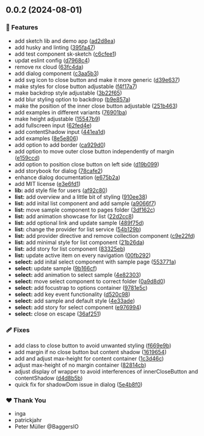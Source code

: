 ## 0.0.2 (2024-08-01)

### 🚀 Features

- add sketch lib and demo app ([ad2d8ea](https://github.com/qupaya/sketch/commit/ad2d8ea))
- add husky and linting ([395fa47](https://github.com/qupaya/sketch/commit/395fa47))
- add test component sk-sketch ([c6cfee1](https://github.com/qupaya/sketch/commit/c6cfee1))
- updat eslint config ([d7968c4](https://github.com/qupaya/sketch/commit/d7968c4))
- remove nx cloud ([63fc4da](https://github.com/qupaya/sketch/commit/63fc4da))
- add dialog component ([c3aa5b3](https://github.com/qupaya/sketch/commit/c3aa5b3))
- add svg icon to close button and make it more generic ([d39e637](https://github.com/qupaya/sketch/commit/d39e637))
- make styles for close button adjustable ([f4f17a7](https://github.com/qupaya/sketch/commit/f4f17a7))
- make backdrop style adjustable ([3b22f65](https://github.com/qupaya/sketch/commit/3b22f65))
- add blur styling option to backdrop ([b9e857a](https://github.com/qupaya/sketch/commit/b9e857a))
- make the position of the inner close button adjustable ([251b463](https://github.com/qupaya/sketch/commit/251b463))
- add examples in different variants ([76901ba](https://github.com/qupaya/sketch/commit/76901ba))
- make height adjustable ([15547b9](https://github.com/qupaya/sketch/commit/15547b9))
- add fullscreen input ([62fed4e](https://github.com/qupaya/sketch/commit/62fed4e))
- add contentShadow input ([441ea1d](https://github.com/qupaya/sketch/commit/441ea1d))
- add examples ([8e5e806](https://github.com/qupaya/sketch/commit/8e5e806))
- add option to add border ([ca929d0](https://github.com/qupaya/sketch/commit/ca929d0))
- add option to move outer close button independently of margin ([e159ccd](https://github.com/qupaya/sketch/commit/e159ccd))
- add option to position close button on left side ([d19b099](https://github.com/qupaya/sketch/commit/d19b099))
- add storybook for dialog ([78cafe2](https://github.com/qupaya/sketch/commit/78cafe2))
- enhance dialog documentation ([e675b2a](https://github.com/qupaya/sketch/commit/e675b2a))
- add MIT license ([e3e6fd1](https://github.com/qupaya/sketch/commit/e3e6fd1))
- **lib:** add style file for users ([af92c80](https://github.com/qupaya/sketch/commit/af92c80))
- **list:** add overview and a little bit of styling ([910ee38](https://github.com/qupaya/sketch/commit/910ee38))
- **list:** add inital list component and add sample ([a9066f7](https://github.com/qupaya/sketch/commit/a9066f7))
- **list:** move sample component to pages folder ([3df162c](https://github.com/qupaya/sketch/commit/3df162c))
- **list:** add animation showcase for list ([22d2cc8](https://github.com/qupaya/sketch/commit/22d2cc8))
- **list:** add optional link and update sample ([489f75d](https://github.com/qupaya/sketch/commit/489f75d))
- **list:** change the provider for list service ([54b129b](https://github.com/qupaya/sketch/commit/54b129b))
- **list:** add provider directive and remove collection component ([c9e22fd](https://github.com/qupaya/sketch/commit/c9e22fd))
- **list:** add minimal style for list component ([21b26da](https://github.com/qupaya/sketch/commit/21b26da))
- **list:** add story for list component ([83325eb](https://github.com/qupaya/sketch/commit/83325eb))
- **list:** update active item on every navigation ([00fb292](https://github.com/qupaya/sketch/commit/00fb292))
- **select:** add inital select component with sample page ([553771a](https://github.com/qupaya/sketch/commit/553771a))
- **select:** update sample ([9b166cf](https://github.com/qupaya/sketch/commit/9b166cf))
- **select:** add animation to select sample ([4e82303](https://github.com/qupaya/sketch/commit/4e82303))
- **select:** move select component to correct folder ([0a9d8d0](https://github.com/qupaya/sketch/commit/0a9d8d0))
- **select:** add focustrap to options container ([9781e5c](https://github.com/qupaya/sketch/commit/9781e5c))
- **select:** add key event functionality ([d520c98](https://github.com/qupaya/sketch/commit/d520c98))
- **select:** add sample and default style ([4e33ade](https://github.com/qupaya/sketch/commit/4e33ade))
- **select:** add story for select component ([e976994](https://github.com/qupaya/sketch/commit/e976994))
- **select:** close on escape ([36af251](https://github.com/qupaya/sketch/commit/36af251))

### 🩹 Fixes

- add class to close button to avoid unwanted styling ([f669e9b](https://github.com/qupaya/sketch/commit/f669e9b))
- add margin if no close button but content shadow ([1619654](https://github.com/qupaya/sketch/commit/1619654))
- add and adjust max-height for content container ([1c3d46c](https://github.com/qupaya/sketch/commit/1c3d46c))
- adjust max-height of no margin container ([82814cb](https://github.com/qupaya/sketch/commit/82814cb))
- adjust display of wrapper to avoid interferences of innerCloseButton and contentShadow ([d4d8b5b](https://github.com/qupaya/sketch/commit/d4d8b5b))
- quick fix for shadowDom issue in dialog ([5e4b8f0](https://github.com/qupaya/sketch/commit/5e4b8f0))

### ❤️ Thank You

- inga
- patrickjahr
- Peter Müller @BaggersIO
